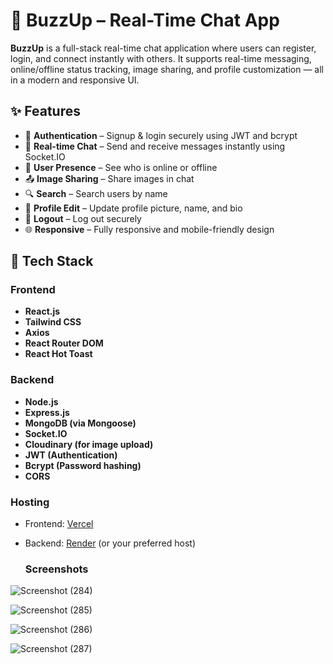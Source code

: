 # 💬 BuzzUp – Real-Time Chat App

**BuzzUp** is a full-stack real-time chat application where users can register, login, and connect instantly with others. It supports real-time messaging, online/offline status tracking, image sharing, and profile customization — all in a modern and responsive UI.

## ✨ Features

- 🔐 **Authentication** – Signup & login securely using JWT and bcrypt
- 💬 **Real-time Chat** – Send and receive messages instantly using Socket.IO
- 👥 **User Presence** – See who is online or offline
- 📤 **Image Sharing** – Share images in chat
- 🔍 **Search** – Search users by name
- 🧑 **Profile Edit** – Update profile picture, name, and bio
- 🚪 **Logout** – Log out securely
- 🌐 **Responsive** – Fully responsive and mobile-friendly design

## 🚀 Tech Stack

### Frontend
- **React.js**
- **Tailwind CSS**
- **Axios**
- **React Router DOM**
- **React Hot Toast**

### Backend
- **Node.js**
- **Express.js**
- **MongoDB (via Mongoose)**
- **Socket.IO**
- **Cloudinary (for image upload)**
- **JWT (Authentication)**
- **Bcrypt (Password hashing)**
- **CORS**

### Hosting
- Frontend: [Vercel](https://vercel.com/)
- Backend: [Render](https://render.com/) (or your preferred host)

  ### Screenshots
![Screenshot (284)](https://github.com/user-attachments/assets/bbc8c66f-a063-4f85-b456-6e13e8d63c7b)

![Screenshot (285)](https://github.com/user-attachments/assets/1f811001-4df2-43c4-8e41-d5fbcb7984f9)

![Screenshot (286)](https://github.com/user-attachments/assets/542a3e60-c10f-4bdc-aed7-bb895cc16a9b)

![Screenshot (287)](https://github.com/user-attachments/assets/a5a9a819-cf00-4c3d-bcee-7acc6b9bd32d)





  
